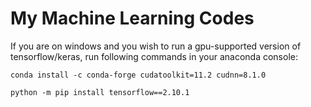 # My Machine Learning Codes

If you are on windows and you wish to run a gpu-supported version of tensorflow/keras, run following commands in your anaconda console:

`conda install -c conda-forge cudatoolkit=11.2 cudnn=8.1.0`

`python -m pip install tensorflow==2.10.1`

